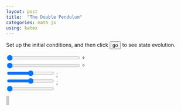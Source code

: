 ```yaml
---
layout: post
title:  "The Double Pendulum"
categories: math js
using: katex
---
```


Set up the initial conditions, and then click <button id="go">go</button> to see
state evolution.

<div>
  <span class="equation" data-expr="\theta_0:"></span>
  <input type="range" id="theta0Range" min="0" max="360" value="0" style="width:200px" step="10"/>
  <span id="theta0Value"></span>&deg;
</div>
<div>
  <span class="equation" data-expr="\phi_0:"></span>
  <input type="range" id="phi0Range" min="0" max="360" value="0" style="width:200px" step="10"/>
  <span id="phi0Value"></span>&deg;
</div>
<div>
  <span class="equation" data-expr="m_1:"></span>
  <input type="range" id="mRange" min="0.2" max="0.8" value="0.5" step="0.1"/>
  <span id="mValue"></span>; <span class="equation" data-expr="m_1+m_2=1"></span>
</div>
<div>
  <span class="equation" data-expr="l_1:"></span>
  <input type="range" id="lRange" min="0.2" max="0.8" value="0.5" step="0.1"/>
  <span id="lValue"></span>; <span class="equation" data-expr="l_1+l_2=1"></span>
</div>
<div>
  <span class="equation" data-expr="t_1:"></span>
  <input type="range" id="tRange" min="10" max="60" value="10" step="5"/>
  <span id="tValue"></span>
</div>

<canvas id="a" width="320" height="320" style="border-style: solid; border-color: #ccc; border-width: 4px"></canvas>
<br/>



<script src="/public/js/sicmdemo.js"></script>
<script>
var A = new s.DoublePendulumAnimation({
  theta0RangeId: 'theta0Range',
  theta0ValueId: 'theta0Value',
  phi0RangeId: 'phi0Range',
  phi0ValueId: 'phi0Value',
  tRangeId: 'tRange',
  tValueId: 'tValue',
  mRangeId: 'mRange',
  mValueId: 'mValue',
  lRangeId: 'lRange',
  lValueId: 'lValue',
  animId: 'a',
  goButtonId: 'go'
})

</script>
